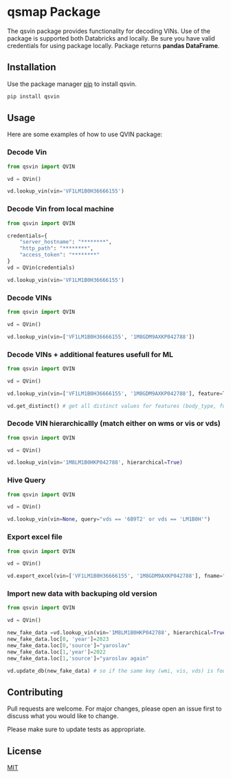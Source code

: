 # qsmap Package

The qsvin package provides functionality for decoding VINs. Use of the package is supported both Databricks and locally. Be sure you have valid credentials for using package locally. Package returns **pandas DataFrame**. 

## Installation

Use the package manager [pip](https://pip.pypa.io/en/stable/) to install qsvin.

```bash
pip install qsvin
```

## Usage

Here are some examples of how to use QVIN package:

### Decode Vin
```python
from qsvin import QVIN

vd = QVin()

vd.lookup_vin(vin='VF1LM1B0H36666155')
```

### Decode Vin from local machine
```python
from qsvin import QVIN

credentials={
    "server_hostname": "********",
    "http_path": "********",
    "access_token": "********"
}
vd = QVin(credentials)

vd.lookup_vin(vin='VF1LM1B0H36666155')
```

### Decode VINs
```python
from qsvin import QVIN

vd = QVin()

vd.lookup_vin(vin=['VF1LM1B0H36666155', '1M8GDM9AXKP042788'])
```

### Decode VINs + additional features usefull for ML 
```python
from qsvin import QVIN

vd = QVin()

vd.lookup_vin(vin=['VF1LM1B0H36666155', '1M8GDM9AXKP042788'], feature=True)

vd.get_distinct() # get all distinct values for features (body_type, fuel_type)
```

### Decode VIN hierarchicallly (match either on wms or vis or vds)
```python
from qsvin import QVIN

vd = QVin()

vd.lookup_vin(vin='1M8LM1B0HKP042788', hierarchical=True)
```

### Hive Query
```python
from qsvin import QVIN

vd = QVin()

vd.lookup_vin(vin=None, query="vds == '6B9T2' or vds == 'LM1B0H'")
```

### Export excel file
```python
from qsvin import QVIN

vd = QVin()

vd.export_excel(vin=['VF1LM1B0H36666155', '1M8GDM9AXKP042788'], fname="output.xlsx")
```

### Import new data with backuping old version
```python
from qsvin import QVIN

vd = QVin()

new_fake_data =vd.lookup_vin(vin='1M8LM1B0HKP042788', hierarchical=True)
new_fake_data.loc[0, 'year']=2023
new_fake_data.loc[0,'source']="yaroslav"
new_fake_data.loc[1,'year']=2022
new_fake_data.loc[1,'source']="yaroslav again"

vd.update_db(new_fake_data) # so if the same key (wmi, vis, vds) is found, the old version moved to backupDB, new row is inserted to main one
```

## Contributing

Pull requests are welcome. For major changes, please open an issue first
to discuss what you would like to change.

Please make sure to update tests as appropriate.

## License

[MIT](https://choosealicense.com/licenses/mit/)